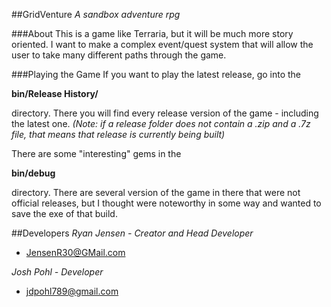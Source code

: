 ##GridVenture
*A sandbox adventure rpg*

###About
This is a game like Terraria, but it will be much more story oriented. I want to make a complex event/quest system that will allow the user to take many different paths through the game.

###Playing the Game
If you want to play the latest release, go into the

**bin/Release History/**

directory. There you will find every release version of the game - including the latest one.
*(Note: if a release folder does not contain a .zip and a .7z file, that means that release is currently being built)*



There are some "interesting" gems in the

**bin/debug**

directory. There are several version of the game in there that were not official releases, but I thought were noteworthy in some way and wanted to save the exe of that build.




##Developers
*Ryan Jensen - Creator and Head Developer*
- JensenR30@GMail.com

*Josh Pohl - Developer*
- jdpohl789@gmail.com
